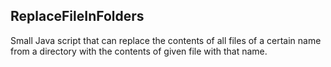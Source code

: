 <h2>ReplaceFileInFolders</h2>

Small Java script that can replace the contents of all files of a certain name from a directory with the contents of  given file with that name.
